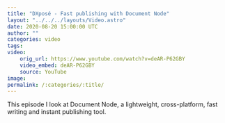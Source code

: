 ```yaml
---
title: "DXposé - Fast publishing with Document Node"
layout: "../../../layouts/Video.astro"
date: 2020-08-20 15:00:00 UTC
author: ""
categories: video
tags: 
video:
    orig_url: https://www.youtube.com/watch?v=deAR-P62GBY
    video_embed: deAR-P62GBY
    source: YouTube
image:
permalink: /:categories/:title/
---
```


This episode I look at Document Node, a lightweight, cross-platform, fast writing and instant publishing tool.